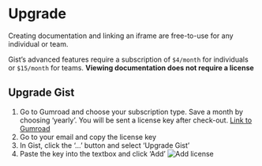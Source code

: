 # Upgrade

Creating documentation and linking an iframe are free-to-use for any individual or team.


Gist’s advanced features require a subscription of `$4/month` for individuals or `$15/month` for teams. **Viewing documentation does not require a license**


## Upgrade Gist

1. Go to Gumroad and choose your subscription type. Save a month by choosing ‘yearly’. You will be sent a license key after check-out. [Link to Gumroad](https://mikewilson.gumroad.com/l/gist)
2. Go to your email and copy the license key
3. In Gist, click the ‘…’ button and select ‘Upgrade Gist’
4. Paste the key into the textbox and click ‘Add’  ![Add license](https://i.gyazo.com/a95570f38d89fe4f823545e5d7b9dec6.png "left-50")



